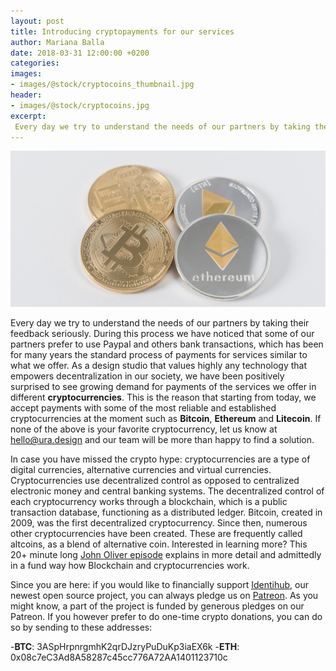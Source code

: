 ```yaml
---
layout: post
title: Introducing cryptopayments for our services
author: Mariana Balla
date: 2018-03-31 12:00:00 +0200
categories: 
images:
- images/@stock/cryptocoins_thumbnail.jpg
header:
- images/@stock/cryptocoins.jpg
excerpt:
 Every day we try to understand the needs of our partners by taking their feedback seriously. During this process we have noticed that some of our partners prefer to use Paypal and others bank transactions, which has been for many years the standard process of payments for services similar to what we offer. [...]
---
```


![Cryptocoins](/images/@stock/cryptocoins.jpg)

Every day we try to understand the needs of our partners by taking their feedback seriously. During this process we have noticed that some of our partners prefer to use Paypal and others bank transactions, which has been for many years the standard process of payments for services similar to what we offer. As a design studio that values highly any technology that empowers decentralization in our society, we have been positively surprised to see growing demand for payments of the services we offer in different **cryptocurrencies**. This is the reason that starting from today, we accept payments with some of the most reliable and established cryptocurrencies at the moment such as **Bitcoin**, **Ethereum** and **Litecoin**. If none of the above is your favorite cryptocurrency, let us know at hello@ura.design and our team will be more than happy to find a solution.

In case you have missed the crypto hype: cryptocurrencies are a type of digital currencies, alternative currencies and virtual currencies. Cryptocurrencies use decentralized control as opposed to centralized electronic money and central banking systems. The decentralized control of each cryptocurrency works through a blockchain, which is a public transaction database, functioning as a distributed ledger. Bitcoin, created in 2009, was the first decentralized cryptocurrency. Since then, numerous other cryptocurrencies have been created. These are frequently called altcoins, as a blend of alternative coin.
Interested in learning more? This 20+ minute long [John Oliver episode](https://www.youtube.com/watch?v=g6iDZspbRMg) explains in more detail and admittedly in a fund way how Blockchain and cryptocurrencies work.

Since you are here: if you would like to financially support [Identihub](https://identihub.co/), our newest open source project, you can always pledge us on [Patreon](https://www.patreon.com/ura). As you might know, a part of the project is funded by generous pledges on our Patreon. If you however prefer to do one-time crypto donations, you can do so by sending to these addresses: 

-**BTC**: 3ASpHrpnrgmhK2qrDJzryPuDuKp3iaEX6k
-**ETH**: 0x08c7eC3Ad8A58287c45cc776A72AA1401123710c
